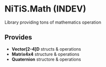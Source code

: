 # NiTiS.Math (INDEV)
Library providing tons of mathematics operation 

## Provides
+ **Vector[2-4]D** structs & operations
+ **Matrix4x4** structure & operations
+ **Quaternion** structore & operations